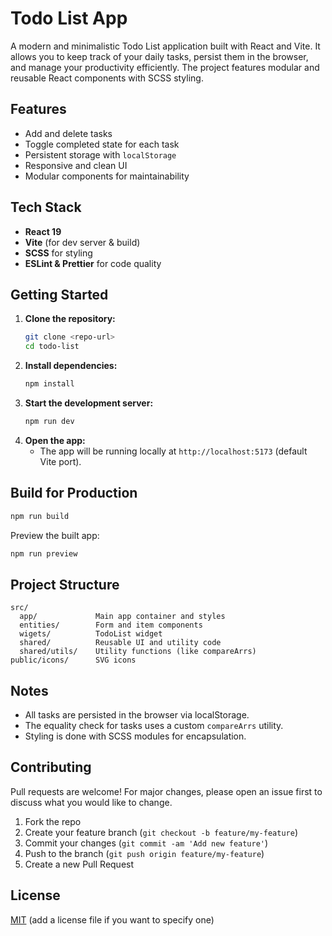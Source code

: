 # Todo List App

A modern and minimalistic Todo List application built with React and Vite. It allows you to keep track of your daily tasks, persist them in the browser, and manage your productivity efficiently. The project features modular and reusable React components with SCSS styling.

## Features

- Add and delete tasks
- Toggle completed state for each task
- Persistent storage with `localStorage`
- Responsive and clean UI
- Modular components for maintainability

## Tech Stack

- **React 19**
- **Vite** (for dev server & build)
- **SCSS** for styling
- **ESLint & Prettier** for code quality

## Getting Started

1. **Clone the repository:**
   ```bash
   git clone <repo-url>
   cd todo-list
   ```
2. **Install dependencies:**
   ```bash
   npm install
   ```
3. **Start the development server:**
   ```bash
   npm run dev
   ```
4. **Open the app:**
   - The app will be running locally at `http://localhost:5173` (default Vite port). 

## Build for Production

```bash
npm run build
```

Preview the built app:
```bash
npm run preview
```

## Project Structure

```
src/
  app/             Main app container and styles
  entities/        Form and item components
  wigets/          TodoList widget
  shared/          Reusable UI and utility code
  shared/utils/    Utility functions (like compareArrs)
public/icons/      SVG icons
```

## Notes
- All tasks are persisted in the browser via localStorage.
- The equality check for tasks uses a custom `compareArrs` utility.
- Styling is done with SCSS modules for encapsulation.

## Contributing
Pull requests are welcome! For major changes, please open an issue first to discuss what you would like to change.

1. Fork the repo
2. Create your feature branch (`git checkout -b feature/my-feature`)
3. Commit your changes (`git commit -am 'Add new feature'`)
4. Push to the branch (`git push origin feature/my-feature`)
5. Create a new Pull Request

## License
[MIT](LICENSE) (add a license file if you want to specify one)

